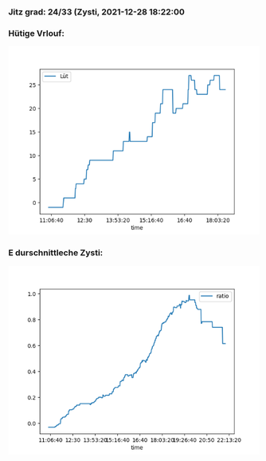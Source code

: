 ### Jitz grad: 24/33 (Zysti, 2021-12-28 18:22:00

### Hütige Vrlouf:
![Graph](Today.png)

### E durschnittleche Zysti:
![Graph](Zysti.png)